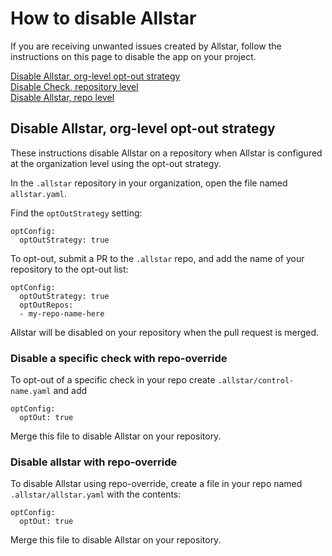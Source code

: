 # How to disable Allstar 
If you are receiving unwanted issues created by Allstar, follow the instructions on this page to disable the app on your project. 

[Disable Allstar, org-level opt-out strategy](#disable-allstar-org-level-opt-out-strategy)  
[Disable Check, repository level](#disable-a-specific-check-with-repo-override)  
[Disable Allstar, repo level](#disable-allstar-with-repo-override)


## Disable Allstar, org-level opt-out strategy

These instructions disable Allstar on a repository when Allstar is configured at the organization level using the opt-out strategy. 
   
In the `.allstar` repository in your organization, open the file named
`allstar.yaml`.   

Find the `optOutStrategy` setting: 

```
optConfig:
  optOutStrategy: true
```

To opt-out, submit a PR to the `.allstar` repo, and add the name of your
repository to the opt-out list:

```
optConfig:
  optOutStrategy: true
  optOutRepos:
  - my-repo-name-here
```

Allstar will be disabled on your repository when the pull request is merged. 

### Disable a specific check with repo-override

To opt-out of a specific check in your repo create `.allstar/control-name.yaml` and add
```
optConfig:
  optOut: true
```

Merge this file to disable Allstar on your repository. 

### Disable allstar with repo-override

To disable Allstar using repo-override, create a file in your repo named
`.allstar/allstar.yaml` with the contents:

```
optConfig:
  optOut: true
```

Merge this file to disable Allstar on your repository. 
